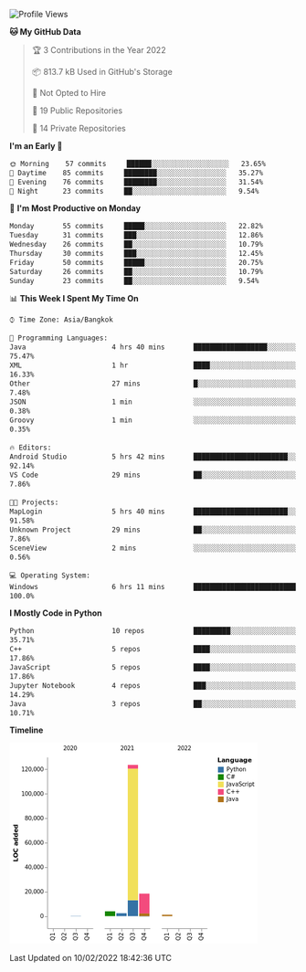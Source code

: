 <!--START_SECTION:waka-->
![Profile Views](http://img.shields.io/badge/Profile%20Views-5-blue)

**🐱 My GitHub Data** 

> 🏆 3 Contributions in the Year 2022
 > 
> 📦 813.7 kB Used in GitHub's Storage 
 > 
> 🚫 Not Opted to Hire
 > 
> 📜 19 Public Repositories 
 > 
> 🔑 14 Private Repositories  
 > 
**I'm an Early 🐤** 

```text
🌞 Morning    57 commits     ██████░░░░░░░░░░░░░░░░░░░   23.65% 
🌆 Daytime    85 commits     ████████░░░░░░░░░░░░░░░░░   35.27% 
🌃 Evening    76 commits     ████████░░░░░░░░░░░░░░░░░   31.54% 
🌙 Night      23 commits     ██░░░░░░░░░░░░░░░░░░░░░░░   9.54%

```
📅 **I'm Most Productive on Monday** 

```text
Monday       55 commits     █████░░░░░░░░░░░░░░░░░░░░   22.82% 
Tuesday      31 commits     ███░░░░░░░░░░░░░░░░░░░░░░   12.86% 
Wednesday    26 commits     ██░░░░░░░░░░░░░░░░░░░░░░░   10.79% 
Thursday     30 commits     ███░░░░░░░░░░░░░░░░░░░░░░   12.45% 
Friday       50 commits     █████░░░░░░░░░░░░░░░░░░░░   20.75% 
Saturday     26 commits     ██░░░░░░░░░░░░░░░░░░░░░░░   10.79% 
Sunday       23 commits     ██░░░░░░░░░░░░░░░░░░░░░░░   9.54%

```


📊 **This Week I Spent My Time On** 

```text
⌚︎ Time Zone: Asia/Bangkok

💬 Programming Languages: 
Java                     4 hrs 40 mins       ██████████████████░░░░░░░   75.47% 
XML                      1 hr                ████░░░░░░░░░░░░░░░░░░░░░   16.33% 
Other                    27 mins             █░░░░░░░░░░░░░░░░░░░░░░░░   7.48% 
JSON                     1 min               ░░░░░░░░░░░░░░░░░░░░░░░░░   0.38% 
Groovy                   1 min               ░░░░░░░░░░░░░░░░░░░░░░░░░   0.35%

🔥 Editors: 
Android Studio           5 hrs 42 mins       ███████████████████████░░   92.14% 
VS Code                  29 mins             ██░░░░░░░░░░░░░░░░░░░░░░░   7.86%

🐱‍💻 Projects: 
MapLogin                 5 hrs 40 mins       ███████████████████████░░   91.58% 
Unknown Project          29 mins             ██░░░░░░░░░░░░░░░░░░░░░░░   7.86% 
SceneView                2 mins              ░░░░░░░░░░░░░░░░░░░░░░░░░   0.56%

💻 Operating System: 
Windows                  6 hrs 11 mins       █████████████████████████   100.0%

```

**I Mostly Code in Python** 

```text
Python                   10 repos            █████████░░░░░░░░░░░░░░░░   35.71% 
C++                      5 repos             ████░░░░░░░░░░░░░░░░░░░░░   17.86% 
JavaScript               5 repos             ████░░░░░░░░░░░░░░░░░░░░░   17.86% 
Jupyter Notebook         4 repos             ███░░░░░░░░░░░░░░░░░░░░░░   14.29% 
Java                     3 repos             ██░░░░░░░░░░░░░░░░░░░░░░░   10.71%

```


**Timeline**

![Chart not found](https://raw.githubusercontent.com/pntt3011/pntt3011/main/charts/bar_graph.png) 


 Last Updated on 10/02/2022 18:42:36 UTC
<!--END_SECTION:waka-->
